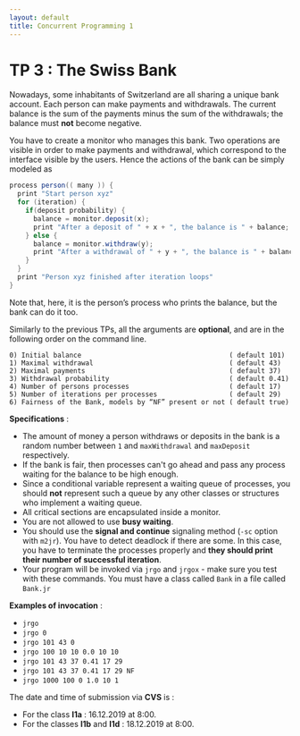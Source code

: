 ```yaml
---
layout: default
title: Concurrent Programming 1
---
```


# TP 3 : The Swiss Bank

Nowadays, some inhabitants of Switzerland are all sharing a unique bank account.
Each person can make payments and withdrawals. The current balance is the sum of
the payments minus the sum of the withdrawals; the balance must **not** become negative.

You have to create a monitor who manages this bank. Two operations are visible
in order to make payments and withdrawal, which correspond to the interface
visible by the users. Hence the actions of the bank can be simply modeled as

```java
process person(( many )) {
  print "Start person xyz"
  for (iteration) {
    if(deposit probability) {
      balance = monitor.deposit(x);
      print "After a deposit of " + x + ", the balance is " + balance;
    } else {
      balance = monitor.withdraw(y);
      print "After a withdrawal of " + y + ", the balance is " + balance;
    }
  }
  print "Person xyz finished after iteration loops"
}
```

Note that, here, it is the person’s process who prints the balance, but the bank can do it too.

Similarly to the previous TPs, all the arguments are **optional**,
and are in the following order on the command line.

```
0) Initial balance                                     ( default 101)
1) Maximal withdrawal                                  ( default 43)
2) Maximal payments                                    ( default 37)
3) Withdrawal probability                              ( default 0.41)
4) Number of persons processes                         ( default 17)
5) Number of iterations per processes                  ( default 29)
6) Fairness of the Bank, models by “NF” present or not ( default true)
```

**Specifications** :
- The amount of money a person withdraws or deposits in the bank is a random number between `1` and `maxWithdrawal` and
  `maxDeposit` respectively.
- If the bank is fair, then processes can't go ahead and pass any process waiting for the balance to be high enough.
- Since a conditional variable represent a waiting queue of processes, you should **not** represent such a queue by any other classes or structures who implement a waiting queue.
- All critical sections are encapsulated inside a monitor.
- You are not allowed to use **busy waiting**.
- You should use the **signal and continue** signaling method (`-sc` option with `m2jr`). You have to detect
  deadlock if there are some. In this case, you have to terminate the processes
  properly and **they should print their number of successful iteration**.
- Your program will be invoked via `jrgo` and `jrgox` -  make sure you test with
  these commands. You must have a class called `Bank` in a file called `Bank.jr`

**Examples of invocation** :
- `jrgo`
- `jrgo 0`
- `jrgo 101 43 0`
- `jrgo 100 10 10 0.0 10 10`
- `jrgo 101 43 37 0.41 17 29`
- `jrgo 101 43 37 0.41 17 29 NF`
- `jrgo 1000 100 0 1.0 10 1`

The date and time of submission via **CVS** is :
- For the class **I1a** : 16.12.2019 at 8:00.
- For the classes **I1b** and **I1d** : 18.12.2019 at 8:00.
